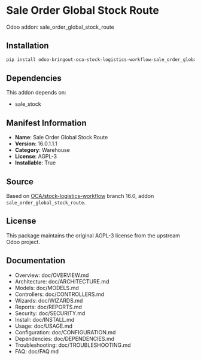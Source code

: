 # Sale Order Global Stock Route

Odoo addon: sale_order_global_stock_route

## Installation

```bash
pip install odoo-bringout-oca-stock-logistics-workflow-sale_order_global_stock_route
```

## Dependencies

This addon depends on:
- sale_stock

## Manifest Information

- **Name**: Sale Order Global Stock Route
- **Version**: 16.0.1.1.1
- **Category**: Warehouse
- **License**: AGPL-3
- **Installable**: True

## Source

Based on [OCA/stock-logistics-workflow](https://github.com/OCA/stock-logistics-workflow) branch 16.0, addon `sale_order_global_stock_route`.

## License

This package maintains the original AGPL-3 license from the upstream Odoo project.

## Documentation

- Overview: doc/OVERVIEW.md
- Architecture: doc/ARCHITECTURE.md
- Models: doc/MODELS.md
- Controllers: doc/CONTROLLERS.md
- Wizards: doc/WIZARDS.md
- Reports: doc/REPORTS.md
- Security: doc/SECURITY.md
- Install: doc/INSTALL.md
- Usage: doc/USAGE.md
- Configuration: doc/CONFIGURATION.md
- Dependencies: doc/DEPENDENCIES.md
- Troubleshooting: doc/TROUBLESHOOTING.md
- FAQ: doc/FAQ.md
